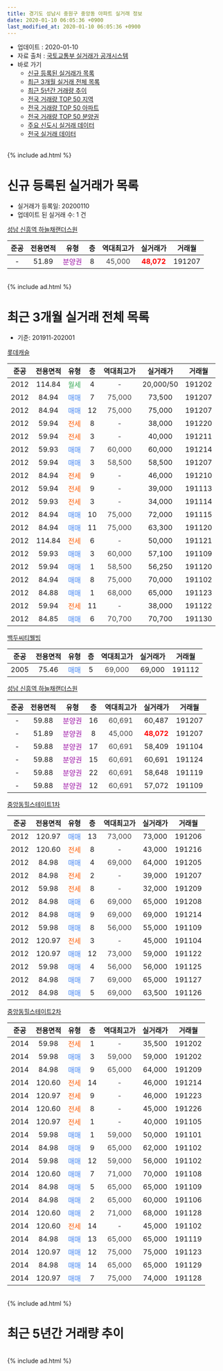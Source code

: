 ```yaml
---
title: 경기도 성남시 중원구 중앙동 아파트 실거래 정보
date: 2020-01-10 06:05:36 +0900
last_modified_at: 2020-01-10 06:05:36 +0900
---
```


* 업데이트 : 2020-01-10
* 자료 출처 : [국토교통부 실거래가 공개시스템](http://rt.molit.go.kr)
* 바로 가기
    * [신규 등록된 실거래가 목록](#신규-등록된-실거래가-목록)
    * [최근 3개월 실거래 전체 목록](#최근-3개월-실거래-전체-목록)
    * [최근 5년간 거래량 추이](#최근-5년간-거래량-추이)
    * [전국 거래량 TOP 50 지역](https://inasie.github.io/apt-trade-info/최근-3개월-전국에서-가장-거래가-많이-발생한-지역)
    * [전국 거래량 TOP 50 아파트](https://inasie.github.io/apt-trade-info/최근-3개월-전국에서-가장-거래가-많이-발생한-아파트)
    * [전국 거래량 TOP 50 분양권](https://inasie.github.io/apt-trade-info/최근-3개월-전국에서-가장-거래가-많이-발생한-분양권)
    * [주요 신도시 실거래 데이터](https://inasie.github.io/apt-trade-info/주요-신도시)
    * [전국 실거래 데이터](https://inasie.github.io/apt-trade-info/전국)
<br>
{% include ad.html %}
<br>

# 신규 등록된 실거래가 목록
* 실거래가 등록일: 20200110
* 업데이트 된 실거래 수: 1 건


[성남 신흥역 하늘채랜더스원](https://search.naver.com/search.naver?query=%EA%B2%BD%EA%B8%B0%EB%8F%84+%EC%84%B1%EB%82%A8%EC%8B%9C+%EC%A4%91%EC%9B%90%EA%B5%AC+%EC%A4%91%EC%95%99%EB%8F%99+%EC%84%B1%EB%82%A8+%EC%8B%A0%ED%9D%A5%EC%97%AD+%ED%95%98%EB%8A%98%EC%B1%84%EB%9E%9C%EB%8D%94%EC%8A%A4%EC%9B%90)

|준공|전용면적|유형|층|역대최고가|실거래가|거래월|
|:---:|:---:|:---:|:---:|:---:|:---:|:---:|
|-|51.89|<span style="color:#9C11A5">분양권</span>|8|<span style="color:#444444">45,000</span>|<b><span style="color:#ff0000">48,072</span></b>|191207|


<br>
{% include ad.html %}
<br>

# 최근 3개월 실거래 전체 목록
* 기준: 201911-202001


[롯데캐슬](https://search.naver.com/search.naver?query=%EA%B2%BD%EA%B8%B0%EB%8F%84+%EC%84%B1%EB%82%A8%EC%8B%9C+%EC%A4%91%EC%9B%90%EA%B5%AC+%EC%A4%91%EC%95%99%EB%8F%99+%EB%A1%AF%EB%8D%B0%EC%BA%90%EC%8A%AC)

|준공|전용면적|유형|층|역대최고가|실거래가|거래월|
|:---:|:---:|:---:|:---:|:---:|:---:|:---:|
|2012|114.84|<span style="color:#34a853">월세</span>|4|<span style="color:#444444">-</span>|20,000/50|191202|
|2012|84.94|<span style="color:#4285f3">매매</span>|7|<span style="color:#444444">75,000</span>|73,500|191207|
|2012|84.94|<span style="color:#4285f3">매매</span>|12|<span style="color:#444444">75,000</span>|75,000|191207|
|2012|59.94|<span style="color:#ff5a00">전세</span>|8|<span style="color:#444444">-</span>|38,000|191220|
|2012|59.94|<span style="color:#ff5a00">전세</span>|3|<span style="color:#444444">-</span>|40,000|191211|
|2012|59.93|<span style="color:#4285f3">매매</span>|7|<span style="color:#444444">60,000</span>|60,000|191214|
|2012|59.94|<span style="color:#4285f3">매매</span>|3|<span style="color:#444444">58,500</span>|58,500|191207|
|2012|84.94|<span style="color:#ff5a00">전세</span>|9|<span style="color:#444444">-</span>|46,000|191210|
|2012|59.94|<span style="color:#ff5a00">전세</span>|9|<span style="color:#444444">-</span>|39,000|191113|
|2012|59.93|<span style="color:#ff5a00">전세</span>|3|<span style="color:#444444">-</span>|34,000|191114|
|2012|84.94|<span style="color:#4285f3">매매</span>|10|<span style="color:#444444">75,000</span>|72,000|191115|
|2012|84.94|<span style="color:#4285f3">매매</span>|11|<span style="color:#444444">75,000</span>|63,300|191120|
|2012|114.84|<span style="color:#ff5a00">전세</span>|6|<span style="color:#444444">-</span>|50,000|191121|
|2012|59.93|<span style="color:#4285f3">매매</span>|3|<span style="color:#444444">60,000</span>|57,100|191109|
|2012|59.94|<span style="color:#4285f3">매매</span>|1|<span style="color:#444444">58,500</span>|56,250|191120|
|2012|84.94|<span style="color:#4285f3">매매</span>|8|<span style="color:#444444">75,000</span>|70,000|191102|
|2012|84.88|<span style="color:#4285f3">매매</span>|1|<span style="color:#444444">68,000</span>|65,000|191123|
|2012|59.94|<span style="color:#ff5a00">전세</span>|11|<span style="color:#444444">-</span>|38,000|191122|
|2012|84.85|<span style="color:#4285f3">매매</span>|6|<span style="color:#444444">70,700</span>|70,700|191130|

[백두씨티웰빙](https://search.naver.com/search.naver?query=%EA%B2%BD%EA%B8%B0%EB%8F%84+%EC%84%B1%EB%82%A8%EC%8B%9C+%EC%A4%91%EC%9B%90%EA%B5%AC+%EC%A4%91%EC%95%99%EB%8F%99+%EB%B0%B1%EB%91%90%EC%94%A8%ED%8B%B0%EC%9B%B0%EB%B9%99)

|준공|전용면적|유형|층|역대최고가|실거래가|거래월|
|:---:|:---:|:---:|:---:|:---:|:---:|:---:|
|2005|75.46|<span style="color:#4285f3">매매</span>|5|<span style="color:#444444">69,000</span>|69,000|191112|

[성남 신흥역 하늘채랜더스원](https://search.naver.com/search.naver?query=%EA%B2%BD%EA%B8%B0%EB%8F%84+%EC%84%B1%EB%82%A8%EC%8B%9C+%EC%A4%91%EC%9B%90%EA%B5%AC+%EC%A4%91%EC%95%99%EB%8F%99+%EC%84%B1%EB%82%A8+%EC%8B%A0%ED%9D%A5%EC%97%AD+%ED%95%98%EB%8A%98%EC%B1%84%EB%9E%9C%EB%8D%94%EC%8A%A4%EC%9B%90)

|준공|전용면적|유형|층|역대최고가|실거래가|거래월|
|:---:|:---:|:---:|:---:|:---:|:---:|:---:|
|-|59.88|<span style="color:#9C11A5">분양권</span>|16|<span style="color:#444444">60,691</span>|60,487|191207|
|-|51.89|<span style="color:#9C11A5">분양권</span>|8|<span style="color:#444444">45,000</span>|<b><span style="color:#ff0000">48,072</span></b>|191207|
|-|59.88|<span style="color:#9C11A5">분양권</span>|17|<span style="color:#444444">60,691</span>|58,409|191104|
|-|59.88|<span style="color:#9C11A5">분양권</span>|15|<span style="color:#444444">60,691</span>|60,691|191124|
|-|59.88|<span style="color:#9C11A5">분양권</span>|22|<span style="color:#444444">60,691</span>|58,648|191119|
|-|59.88|<span style="color:#9C11A5">분양권</span>|12|<span style="color:#444444">60,691</span>|57,072|191109|

[중앙동힐스테이트1차](https://search.naver.com/search.naver?query=%EA%B2%BD%EA%B8%B0%EB%8F%84+%EC%84%B1%EB%82%A8%EC%8B%9C+%EC%A4%91%EC%9B%90%EA%B5%AC+%EC%A4%91%EC%95%99%EB%8F%99+%EC%A4%91%EC%95%99%EB%8F%99%ED%9E%90%EC%8A%A4%ED%85%8C%EC%9D%B4%ED%8A%B81%EC%B0%A8)

|준공|전용면적|유형|층|역대최고가|실거래가|거래월|
|:---:|:---:|:---:|:---:|:---:|:---:|:---:|
|2012|120.97|<span style="color:#4285f3">매매</span>|13|<span style="color:#444444">73,000</span>|73,000|191206|
|2012|120.60|<span style="color:#ff5a00">전세</span>|8|<span style="color:#444444">-</span>|43,000|191216|
|2012|84.98|<span style="color:#4285f3">매매</span>|4|<span style="color:#444444">69,000</span>|64,000|191205|
|2012|84.98|<span style="color:#ff5a00">전세</span>|2|<span style="color:#444444">-</span>|39,000|191207|
|2012|59.98|<span style="color:#ff5a00">전세</span>|8|<span style="color:#444444">-</span>|32,000|191209|
|2012|84.98|<span style="color:#4285f3">매매</span>|6|<span style="color:#444444">69,000</span>|65,000|191208|
|2012|84.98|<span style="color:#4285f3">매매</span>|9|<span style="color:#444444">69,000</span>|69,000|191214|
|2012|59.98|<span style="color:#4285f3">매매</span>|8|<span style="color:#444444">56,000</span>|55,000|191109|
|2012|120.97|<span style="color:#ff5a00">전세</span>|3|<span style="color:#444444">-</span>|45,000|191104|
|2012|120.97|<span style="color:#4285f3">매매</span>|12|<span style="color:#444444">73,000</span>|59,000|191122|
|2012|59.98|<span style="color:#4285f3">매매</span>|4|<span style="color:#444444">56,000</span>|56,000|191125|
|2012|84.98|<span style="color:#4285f3">매매</span>|7|<span style="color:#444444">69,000</span>|65,000|191127|
|2012|84.98|<span style="color:#4285f3">매매</span>|5|<span style="color:#444444">69,000</span>|63,500|191126|

[중앙동힐스테이트2차](https://search.naver.com/search.naver?query=%EA%B2%BD%EA%B8%B0%EB%8F%84+%EC%84%B1%EB%82%A8%EC%8B%9C+%EC%A4%91%EC%9B%90%EA%B5%AC+%EC%A4%91%EC%95%99%EB%8F%99+%EC%A4%91%EC%95%99%EB%8F%99%ED%9E%90%EC%8A%A4%ED%85%8C%EC%9D%B4%ED%8A%B82%EC%B0%A8)

|준공|전용면적|유형|층|역대최고가|실거래가|거래월|
|:---:|:---:|:---:|:---:|:---:|:---:|:---:|
|2014|59.98|<span style="color:#ff5a00">전세</span>|1|<span style="color:#444444">-</span>|35,500|191202|
|2014|59.98|<span style="color:#4285f3">매매</span>|3|<span style="color:#444444">59,000</span>|59,000|191202|
|2014|84.98|<span style="color:#4285f3">매매</span>|9|<span style="color:#444444">65,000</span>|64,000|191209|
|2014|120.60|<span style="color:#ff5a00">전세</span>|14|<span style="color:#444444">-</span>|46,000|191214|
|2014|120.97|<span style="color:#ff5a00">전세</span>|9|<span style="color:#444444">-</span>|46,000|191223|
|2014|120.60|<span style="color:#ff5a00">전세</span>|8|<span style="color:#444444">-</span>|45,000|191226|
|2014|120.97|<span style="color:#ff5a00">전세</span>|1|<span style="color:#444444">-</span>|40,000|191105|
|2014|59.98|<span style="color:#4285f3">매매</span>|1|<span style="color:#444444">59,000</span>|50,000|191101|
|2014|84.98|<span style="color:#4285f3">매매</span>|9|<span style="color:#444444">65,000</span>|62,000|191102|
|2014|59.98|<span style="color:#4285f3">매매</span>|12|<span style="color:#444444">59,000</span>|56,000|191102|
|2014|120.60|<span style="color:#4285f3">매매</span>|7|<span style="color:#444444">71,000</span>|70,000|191108|
|2014|84.98|<span style="color:#4285f3">매매</span>|5|<span style="color:#444444">65,000</span>|65,000|191109|
|2014|84.98|<span style="color:#4285f3">매매</span>|2|<span style="color:#444444">65,000</span>|60,000|191106|
|2014|120.60|<span style="color:#4285f3">매매</span>|2|<span style="color:#444444">71,000</span>|68,000|191128|
|2014|120.60|<span style="color:#ff5a00">전세</span>|14|<span style="color:#444444">-</span>|45,000|191102|
|2014|84.98|<span style="color:#4285f3">매매</span>|13|<span style="color:#444444">65,000</span>|65,000|191119|
|2014|120.97|<span style="color:#4285f3">매매</span>|12|<span style="color:#444444">75,000</span>|75,000|191123|
|2014|84.98|<span style="color:#4285f3">매매</span>|14|<span style="color:#444444">65,000</span>|65,000|191129|
|2014|120.97|<span style="color:#4285f3">매매</span>|7|<span style="color:#444444">75,000</span>|74,000|191128|


<br>
{% include ad.html %}
<br>

# 최근 5년간 거래량 추이


<div style="width:100%;">
    <canvas id="deal_progress" height="200"></canvas>
</div>

<script>
new Chart(document.getElementById("deal_progress"), {
    type: 'line',
    data: {
        labels: ['201501','201502','201503','201504','201505','201506','201507','201508','201509','201510','201511','201512','201601','201602','201603','201604','201605','201606','201607','201608','201609','201610','201611','201612','201701','201702','201703','201704','201705','201706','201707','201708','201709','201710','201711','201712','201801','201802','201803','201804','201805','201806','201807','201808','201809','201810','201811','201812','201901','201902','201903','201904','201905','201906','201907','201908','201909','201910','201911','201912','202001'],
        datasets: [{
            label: '매매',
            pointRadius: 1,
            data: [15, 14, 23, 15, 13, 14, 7, 9, 14, 7, 6, 4, 1, 9, 7, 9, 10, 19, 23, 21, 14, 27, 11, 9, 3, 7, 13, 4, 18, 21, 31, 21, 22, 19, 12, 17, 28, 19, 36, 9, 11, 6, 14, 26, 12, 10, 4, 2, 4, 4, 7, 6, 15, 14, 20, 23, 13, 37, 28, 12, 0],
            borderColor: "rgba(255, 201, 14, 1)",
            backgroundColor: "rgba(255, 201, 14, 0.5)",
            fill: false,
            lineTension: 0
        },{
            label: '전월세',
            pointRadius: 1,
            data: [15, 9, 9, 11, 9, 8, 12, 7, 4, 5, 4, 3, 2, 5, 15, 8, 10, 11, 12, 12, 20, 25, 14, 13, 10, 15, 13, 14, 13, 15, 14, 9, 9, 9, 10, 10, 17, 7, 25, 10, 7, 13, 12, 18, 29, 20, 16, 18, 13, 9, 13, 7, 13, 8, 12, 10, 12, 16, 7, 11, 0],
            borderColor: "rgba(0, 141, 185, 1)",
            backgroundColor: "rgba(0, 141, 185, 0.5)",
            fill: false,
            lineTension: 0
        }
        ]
    },
    options: {
        responsive: true,
        title: {
            display: false
        },
        tooltips: {
            mode: 'index',
            intersect: false
        },
        hover: {
            mode: 'nearest',
            intersect: true
        },
        scales: {
            xAxes: [{
                display: true,
                scaleLabel: {
                    display: true,
                    labelString: '년/월'
                }
            }],
            yAxes: [{
                display: true,
                ticks: {
                    suggestedMin: 0,
                },
                scaleLabel: {
                    display: true,
                    labelString: '실거래 수'
                }
            }]
        }
    }
});

</script>


<br>
{% include ad.html %}
<br>

